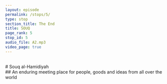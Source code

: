 ```yaml
---
layout: episode
permalink: /stops/5/
type: stop
section_title: The End
title: SOUQ
page_rank: 5
stop_id: 5
audio_file: A2.mp3
video_page: true
---
```


<br>
# Souq al-Hamidiyah
<br>
## An enduring meeting place for people, goods and ideas from all over the world  
